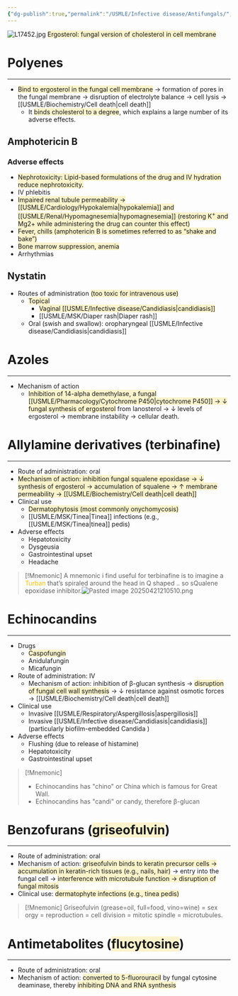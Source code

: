 ```yaml
---
{"dg-publish":true,"permalink":"/USMLE/Infective disease/Antifungals/","tags":["t1"]}
---
```


![L17452.jpg](/img/user/appendix/L17452.jpg)
<span style="background:rgba(240, 200, 0, 0.2)">Ergosterol: fungal version of cholesterol in cell membrane</span>
# Polyenes
---
- <span style="background:rgba(240, 200, 0, 0.2)">Bind to ergosterol in the fungal cell membrane</span> → formation of pores in the fungal membrane → disruption of electrolyte balance → cell lysis → [[USMLE/Biochemistry/Cell death\|cell death]]
	- It <span style="background:rgba(240, 200, 0, 0.2)">binds cholesterol to a degree</span>, which explains a large number of its adverse effects.
## Amphotericin B
### Adverse effects 
- <span style="background:rgba(240, 200, 0, 0.2)">Nephrotoxicity: Lipid-based formulations of the drug and IV hydration reduce nephrotoxicity.</span>
- IV phlebitis 
- <span style="background:rgba(240, 200, 0, 0.2)">Impaired renal tubule permeability → [[USMLE/Cardiology/Hypokalemia\|hypokalemia]] and [[USMLE/Renal/Hypomagnesemia\|hypomagnesemia]] (restoring K<sup>+</sup> and Mg2+ while administering the drug can counter this effect)</span>
- <span style="background:rgba(240, 200, 0, 0.2)">Fever, chills (amphotericin B is sometimes referred to as “shake and bake”)</span>
- <span style="background:rgba(240, 200, 0, 0.2)">Bone marrow suppression, anemia</span>
- Arrhythmias
## Nystatin
- Routes of administration <span style="background:rgba(240, 200, 0, 0.2)">(too toxic for intravenous use)</span>
	- <span style="background:rgba(240, 200, 0, 0.2)">Topical</span>
		- <span style="background:rgba(240, 200, 0, 0.2)">Vaginal [[USMLE/Infective disease/Candidiasis\|candidiasis]]</span>
		- [[USMLE/MSK/Diaper rash\|Diaper rash]]
	- Oral (swish and swallow): oropharyngeal [[USMLE/Infective disease/Candidiasis\|candidiasis]]
# Azoles
---
- Mechanism of action
	- <span style="background:rgba(240, 200, 0, 0.2)">Inhibition of 14-alpha demethylase, a fungal [[USMLE/Pharmacology/Cytochrome P450\|cytochrome P450]] → ↓ fungal synthesis of ergosterol</span> from lanosterol → ↓ levels of ergosterol → membrane instability → cellular death.
# Allylamine derivatives (terbinafine)
---
- Route of administration: oral
- <span style="background:rgba(240, 200, 0, 0.2)">Mechanism of action: inhibition fungal squalene epoxidase → ↓ synthesis of ergosterol → accumulation of squalene → ↑ membrane permeability → [[USMLE/Biochemistry/Cell death\|cell death]]</span>
- Clinical use
	- <span style="background:rgba(240, 200, 0, 0.2)">Dermatophytosis (most commonly onychomycosis)</span>
	- [[USMLE/MSK/Tinea\|Tinea]] infections (e.g., [[USMLE/MSK/Tinea\|tinea]] pedis)
- Adverse effects
	- Hepatotoxicity 
	- Dysgeusia
	- Gastrointestinal upset
	- Headache

>[!Mnemonic] 
>A mnemonic i find useful for terbinafine is to imagine a <font color="#ffc000">Turban</font> that’s spiraled around the head in Q shaped .. so sQualene epoxidase inhibitor.![Pasted image 20250421210510.png](/img/user/appendix/Pasted%20image%2020250421210510.png)

# Echinocandins
---
- Drugs
	- <span style="background:rgba(240, 200, 0, 0.2)">Caspofungin</span>
	- Anidulafungin
	- Micafungin
- Route of administration: IV
	- Mechanism of action: inhibition of β-glucan synthesis → <span style="background:rgba(240, 200, 0, 0.2)">disruption of fungal cell wall synthesis</span> → ↓ resistance against osmotic forces → [[USMLE/Biochemistry/Cell death\|cell death]]
- Clinical use
	- Invasive [[USMLE/Respiratory/Aspergillosis\|aspergillosis]] 
	- Invasive [[USMLE/Infective disease/Candidiasis\|candidiasis]] (particularly biofilm-embedded Candida )
- Adverse effects
	- Flushing (due to release of histamine)
	- Hepatotoxicity 
	- Gastrointestinal upset

>[!Mnemonic] 
>- Echinocandins has "chino" or China which is famous for Great Wall.
>- Echinocandins has "candi" or candy, therefore β-glucan

# Benzofurans (<span style="background:rgba(240, 200, 0, 0.2)">griseofulvin</span>)
---
- Route of administration: oral
- Mechanism of action: <span style="background:rgba(240, 200, 0, 0.2)">griseofulvin binds to keratin precursor cells → accumulation in keratin-rich tissues (e.g., nails, hair)</span> → entry into the fungal cell → <span style="background:rgba(240, 200, 0, 0.2)">interference with microtubule function → disruption of fungal mitosis</span>
- Clinical use: <span style="background:rgba(240, 200, 0, 0.2)">dermatophyte infections (e.g., tinea pedis)</span>

>[!Mnemonic] 
>Griseofulvin (grease=oil, full=food, vino=wine) = sex orgy = reproduction = cell division = mitotic spindle = microtubules.

# Antimetabolites (<span style="background:rgba(240, 200, 0, 0.2)">flucytosine</span>)
---
- Route of administration: oral
- Mechanism of action: <span style="background:rgba(240, 200, 0, 0.2)">converted to 5-fluorouracil</span> by fungal cytosine deaminase, thereby <span style="background:rgba(240, 200, 0, 0.2)">inhibiting DNA and RNA synthesis</span>
